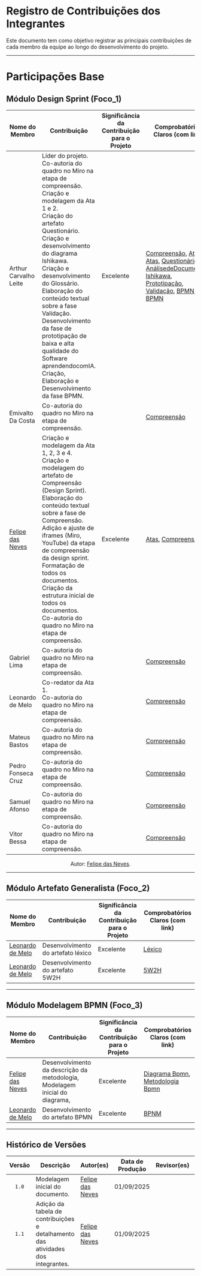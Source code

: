 # Registro de Contribuições dos Integrantes

Este documento tem como objetivo registrar as principais contribuições de cada membro da equipe ao longo do desenvolvimento do projeto.

---

# Participações Base

## Módulo Design Sprint (Foco_1)

| Nome do Membro | Contribuição | Significância da Contribuição para o Projeto | Comprobatórios Claros (com link) |
|----------------|--------------|----------------------------------------------|-----------------------------------|
| Arthur Carvalho Leite | Líder do projeto.<br>Co-autoria do quadro no Miro na etapa de compreensão.<br>Criação e modelagem da Ata 1 e 2.<br>Criação do artefato Questionário.<br>Criação e desenvolvimento do diagrama Ishikawa.<br>Criação e desenvolvimento do Glossário.<br>Elaboração do conteúdo textual sobre a fase Validação.<br> Desenvolvimento da fase de prototipação de baixa e alta qualidade do Software aprendendocomIA.<br>Criação, Elaboração e Desenvolvimento da fase BPMN. | Excelente | [Compreensão](designSprint/compreensao.md), [Atas](atas/ata1.md), [Atas](atas/ata2.md), [Questionário](iniciativasExtras/questionario.md), [AnálisedeDocumentos](iniciativasExtras/analiseDeDocumentos.md), [Ishikawa](artefatosGeneralistas/ishikawa.md), [Prototipação](designSprint/prototipacao.md), [Validação](designSprint/validacao.md), [BPMN](bpmn/metodologiaBpmn.md), [BPMN](bpmn/modelagemBpmn.md) |
| Emivalto Da Costa | Co-autoria do quadro no Miro na etapa de compreensão. | | [Compreensão](designSprint/compreensao.md) |
| [Felipe das Neves](https://github.com/FelipeFreire-gf) | Criação e modelagem da Ata 1, 2, 3 e 4.<br>Criação e modelagem do artefato de Compreensão (Design Sprint).<br>Elaboração do conteúdo textual sobre a fase de Compreensão.<br>Adição e ajuste de iframes (Miro, YouTube) da etapa de compreensão da design sprint.<br>Formatação de todos os documentos.<br>Criação da estrutura inicial de todos os documentos.<br>Co-autoria do quadro no Miro na etapa de compreensão. | Excelente  | [Atas](atas/ata1.md), [Compreensão](designSprint/compreensao.md) |
| Gabriel Lima | Co-autoria do quadro no Miro na etapa de compreensão. | | [Compreensão](designSprint/compreensao.md) |
| Leonardo de Melo | Co-redator da Ata 1.<br>Co-autoria do quadro no Miro na etapa de compreensão. | | [Compreensão](designSprint/compreensao.md) |
| Mateus Bastos | Co-autoria do quadro no Miro na etapa de compreensão. | | [Compreensão](designSprint/compreensao.md) |
| Pedro Fonseca Cruz | Co-autoria do quadro no Miro na etapa de compreensão. | | [Compreensão](designSprint/compreensao.md) |
| Samuel Afonso | Co-autoria do quadro no Miro na etapa de compreensão. | | [Compreensão](designSprint/compreensao.md) |
| Vitor Bessa | Co-autoria do quadro no Miro na etapa de compreensão. | | [Compreensão](designSprint/compreensao.md) |

<div align="center"> <p>Autor: <a href="https://github.com/FelipeFreire-gf">Felipe das Neves</a>.</p> </div>

---

## Módulo Artefato Generalista (Foco_2)


| Nome do Membro | Contribuição | Significância da Contribuição para o Projeto | Comprobatórios Claros (com link) |
|----------------|--------------|----------------------------------------------|-----------------------------------|
| [Leonardo de Melo](https://github.com/leozinlima) | Desenvolvimento do artefato léxico | Excelente | [Léxico](artefatosGeneralistas/lexicos.md) |
| [Leonardo de Melo](https://github.com/leozinlima) | Desenvolvimento do artefato 5W2H | Excelente | [5W2H](artefatosGeneralistas/5w2h.md) |

---

## Módulo Modelagem BPMN (Foco_3)

| Nome do Membro | Contribuição | Significância da Contribuição para o Projeto | Comprobatórios Claros (com link) |
|----------------|--------------|----------------------------------------------|-----------------------------------|
| [Felipe das Neves](https://github.com/FelipeFreire-gf) | Desenvolvimento da descrição da metodologia, Modelagem inicial do diagrama,  | Excelente | [Diagrama Bpmn](bpmn/modelagemBpmn.md), [Metodologia Bpmn](bpmn/metodologiaBpmn.md) |
| [Leonardo de Melo](https://github.com/leozinlima) | Desenvolvimento do artefato BPMN | Excelente | [BPNM](bpmn/modelagemBpmn.md) |


---

## Histórico de Versões

| Versão | Descrição | Autor(es) | Data de Produção | Revisor(es) | Data de Revisão | Incremento do Revisor|
| :----: | --------- | --------- | :--------------: | ----------- | :-------------: | :-------------: |
| `1.0` | Modelagem inicial do documento. | [Felipe das Neves](https://github.com/FelipeFreire-gf) | 01/09/2025 | | | |
| `1.1` | Adição da tabela de contribuições e detalhamento das atividades dos integrantes. | [Felipe das Neves](https://github.com/FelipeFreire-gf)| 01/09/2025 | | | |
